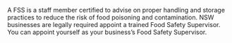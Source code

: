 <p class="intro">A FSS is a staff member certified to advise on proper handling and storage practices to reduce the risk of food poisoning and contamination. NSW businesses are legally required appoint a trained Food Safety Supervisor. You can appoint yourself as your business’s Food Safety Supervisor.
</p>
